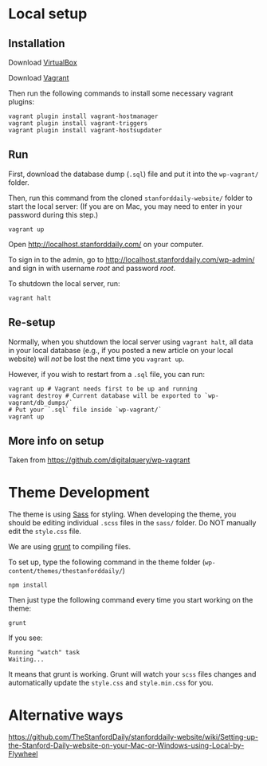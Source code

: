 # Local setup

## Installation

Download [VirtualBox](https://www.virtualbox.org/wiki/Downloads)

Download [Vagrant](https://www.vagrantup.com/downloads.html)

Then run the following commands to install some necessary vagrant plugins:
```
vagrant plugin install vagrant-hostmanager
vagrant plugin install vagrant-triggers
vagrant plugin install vagrant-hostsupdater
```

## Run

First, download the database dump (`.sql`) file and put it into the `wp-vagrant/` folder.

Then, run this command from the cloned `stanforddaily-website/` folder to start the local server: (If you are on Mac, you may need to enter in your password during this step.)
```
vagrant up
```

Open http://localhost.stanforddaily.com/ on your computer.

To sign in to the admin, go to http://localhost.stanforddaily.com/wp-admin/ and sign in with username *root* and password *root*.

To shutdown the local server, run:
```
vagrant halt
```

## Re-setup

Normally, when you shutdown the local server using `vagrant halt`, all data in your local database (e.g., if you posted a new article on your local website) will *not* be lost the next time you `vagrant up`.

However, if you wish to restart from a `.sql` file, you can run:
```
vagrant up # Vagrant needs first to be up and running
vagrant destroy # Current database will be exported to `wp-vagrant/db_dumps/`
# Put your `.sql` file inside `wp-vagrant/`
vagrant up
```

## More info on setup
Taken from https://github.com/digitalquery/wp-vagrant

# Theme Development

The theme is using [Sass](https://sass-lang.com/) for styling. When developing the theme, you should be editing individual `.scss` files in the `sass/` folder. Do NOT manually edit the `style.css` file.

We are using [grunt](https://gruntjs.com/) to compiling files.

To set up, type the following command in the theme folder (`wp-content/themes/thestanforddaily/`)
```
npm install
```

Then just type the following command every time you start working on the theme:
```
grunt
```

If you see:
```
Running "watch" task
Waiting...
```

It means that grunt is working. Grunt will watch your `scss` files changes and automatically update the `style.css` and `style.min.css` for you.

# Alternative ways

https://github.com/TheStanfordDaily/stanforddaily-website/wiki/Setting-up-the-Stanford-Daily-website-on-your-Mac-or-Windows-using-Local-by-Flywheel
